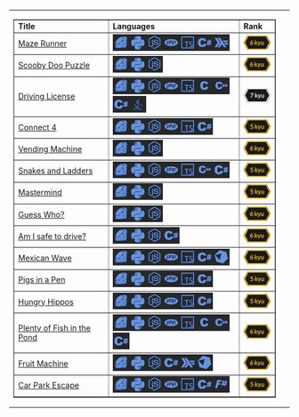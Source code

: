 <table width="100%" border="0" cellpadding="0" cellspacing="0">
    <tr>
        <td width="600"><table width="600" border="1" cellpadding="0" cellspacing="0">
            <tr>
            <td width="240"><b>Title</b></td>
            <td width="380"><b>Languages</b></td>
            <td width="66"><b>Rank</b></td>
            </tr>
            <tr>
            <td width="240"><a href="https://www.codewars.com/kata/58663693b359c4a6560001d6" target="_blank">Maze Runner</a></td>
            <td width="380"><a href="https://www.codewars.com/kata/58663693b359c4a6560001d6/ruby" target="_blank"><img src="./public/images/ruby.png" width="30" height="30" alt="Rank" /></a><a href="https://www.codewars.com/kata/58663693b359c4a6560001d6/python" target="_blank"><img src="./public/images/python.png" width="30" height="30" alt="Rank" /></a><a href="https://www.codewars.com/kata/58663693b359c4a6560001d6/javascript" target="_blank"><img src="./public/images/javascript.png" width="30" height="30" alt="Rank" /></a><a href="https://www.codewars.com/kata/58663693b359c4a6560001d6/php" target="_blank"><img src="./public/images/php.png" width="30" height="30" alt="Rank" /></a><a href="https://www.codewars.com/kata/58663693b359c4a6560001d6/typescript" target="_blank"><img src="./public/images/typescript.png" width="30" height="30" alt="Rank" /></a><a href="https://www.codewars.com/kata/58663693b359c4a6560001d6/csharp" target="_blank"><img src="./public/images/csharp.png" width="30" height="30" alt="Rank" /></a><a href="https://www.codewars.com/kata/58663693b359c4a6560001d6/typescript" target="_blank"><img src="./public/images/haskell.png" width="30" height="30" alt="Rank" /></a></td>
            <td width="66"><img src="./public/images/6KYU.png" width="51" height="26" alt="Rank" /></td>
            </tr>
            <tr>
            <td width="240"><a href="https://www.codewars.com/kata/58693bbfd7da144164000d05" target="_blank">Scooby Doo Puzzle</a></td>
            <td width="380"><a href="https://www.codewars.com/kata/58693bbfd7da144164000d05/ruby" target="_blank"><img src="./public/images/ruby.png" width="30" height="30" alt="Rank" /></a><a href="https://www.codewars.com/kata/58693bbfd7da144164000d05/python" target="_blank"><img src="./public/images/python.png" width="30" height="30" alt="Rank" /></a><a href="https://www.codewars.com/kata/58693bbfd7da144164000d05/javascript" target="_blank"><img src="./public/images/javascript.png" width="30" height="30" alt="Rank" /></a></td>
            <td width="66"><img src="./public/images/6KYU.png" width="51" height="26" alt="Rank" /></td>
            </tr>
            <tr>
            <td width="240"><a href="https://www.codewars.com/kata/586a1af1c66d18ad81000134" target="_blank">Driving License</a></td>
            <td width="380"><a href="https://www.codewars.com/kata/586a1af1c66d18ad81000134/ruby" target="_blank"><img src="./public/images/ruby.png" width="30" height="30" alt="Rank" /></a><a href="https://www.codewars.com/kata/586a1af1c66d18ad81000134/python" target="_blank"><img src="./public/images/python.png" width="30" height="30" alt="Rank" /></a><a href="https://www.codewars.com/kata/586a1af1c66d18ad81000134/javascript" target="_blank"><img src="./public/images/javascript.png" width="30" height="30" alt="Rank" /></a><a href="https://www.codewars.com/kata/586a1af1c66d18ad81000134/php" target="_blank"><img src="./public/images/php.png" width="30" height="30" alt="Rank" /></a><a href="https://www.codewars.com/kata/586a1af1c66d18ad81000134/c" target="_blank"><img src="./public/images/typescript.png" width="30" height="30" alt="Rank" /><img src="./public/images/c.png" width="30" height="30" alt="Rank" /><img src="./public/images/cpp.png" width="30" height="30" alt="Rank" /></a><a href="https://www.codewars.com/kata/586a1af1c66d18ad81000134/csharp" target="_blank"><img src="./public/images/csharp.png" width="30" height="30" alt="Rank" /></a><a href="https://www.codewars.com/kata/586a1af1c66d18ad81000134/java" target="_blank"><img src="./public/images/java.png" width="30" height="30" alt="Rank" /></a></td>
            <td width="66"><img src="./public/images/7KYU.png" width="51" height="26" alt="Rank" /></td>
            </tr>
            <tr>
            <td width="240"><a href="https://www.codewars.com/kata/586c0909c1923fdb89002031" target="_blank">Connect 4</a></td>
            <td width="380"><a href="https://www.codewars.com/kata/586c0909c1923fdb89002031/ruby" target="_blank"><img src="./public/images/ruby.png" width="30" height="30" alt="Rank" /></a><a href="https://www.codewars.com/kata/586c0909c1923fdb89002031/python" target="_blank"><img src="./public/images/python.png" width="30" height="30" alt="Rank" /></a><a href="https://www.codewars.com/kata/586c0909c1923fdb89002031/javascript" target="_blank"><img src="./public/images/javascript.png" width="30" height="30" alt="Rank" /></a><a href="https://www.codewars.com/kata/586c0909c1923fdb89002031/php" target="_blank"><img src="./public/images/php.png" width="30" height="30" alt="Rank" /></a><a href="https://www.codewars.com/kata/586c0909c1923fdb89002031/typescript" target="_blank"><img src="./public/images/typescript.png" width="30" height="30" alt="Rank" /></a><a href="https://www.codewars.com/kata/586c0909c1923fdb89002031/csharp" target="_blank"><img src="./public/images/csharp.png" width="30" height="30" alt="Rank" /></a></td>
            <td width="66"><img src="./public/images/5KYU.png" width="51" height="26" alt="Rank" /></td>
            </tr>
            <tr>
            <td width="240"><a href="https://www.codewars.com/kata/586e6d4cb98de09e3800014f" target="_blank">Vending Machine</a></td>
            <td width="380"><a href="https://www.codewars.com/kata/586e6d4cb98de09e3800014f/ruby" target="_blank"><img src="./public/images/ruby.png" width="30" height="30" alt="Rank" /></a><a href="https://www.codewars.com/kata/586e6d4cb98de09e3800014f/python" target="_blank"><img src="./public/images/python.png" width="30" height="30" alt="Rank" /></a><a href="https://www.codewars.com/kata/586e6d4cb98de09e3800014f/javascript" target="_blank"><img src="./public/images/javascript.png" width="30" height="30" alt="Rank" /></a></td>
            <td width="66"><img src="./public/images/6KYU.png" width="51" height="26" alt="Rank" /></td>
            </tr>
            <tr>
            <td width="240"><a href="https://www.codewars.com/kata/587136ba2eefcb92a9000027" target="_blank">Snakes and Ladders</a></td>
            <td width="380"><a href="https://www.codewars.com/kata/587136ba2eefcb92a9000027/ruby" target="_blank"><img src="./public/images/ruby.png" width="30" height="30" alt="Rank" /></a><a href="https://www.codewars.com/kata/587136ba2eefcb92a9000027/python" target="_blank"><img src="./public/images/python.png" width="30" height="30" alt="Rank" /></a><a href="https://www.codewars.com/kata/587136ba2eefcb92a9000027/javascript" target="_blank"><img src="./public/images/javascript.png" width="30" height="30" alt="Rank" /></a><a href="https://www.codewars.com/kata/587136ba2eefcb92a9000027/php" target="_blank"><img src="./public/images/php.png" width="30" height="30" alt="Rank" /></a><a href="https://www.codewars.com/kata/587136ba2eefcb92a9000027/typescript" target="_blank"><img src="./public/images/typescript.png" width="30" height="30" alt="Rank" /></a><a href="https://www.codewars.com/kata/587136ba2eefcb92a9000027/cpp" target="_blank"><img src="./public/images/cpp.png" width="30" height="30" alt="Rank" /></a><a href="https://www.codewars.com/kata/587136ba2eefcb92a9000027/csharp" target="_blank"><img src="./public/images/csharp.png" width="30" height="30" alt="Rank" /></a></td>
            <td width="66"><img src="./public/images/5KYU.png" width="51" height="26" alt="Rank" /></td>
            </tr>
            <tr>
            <td width="240"><a href="https://www.codewars.com/kata/58a848258a6909dd35000003" target="_blank">Mastermind</a></td>
            <td width="380"><a href="https://www.codewars.com/kata/58a848258a6909dd35000003/ruby" target="_blank"><img src="./public/images/ruby.png" width="30" height="30" alt="Rank" /></a><a href="https://www.codewars.com/kata/58a848258a6909dd35000003/python" target="_blank"><img src="./public/images/python.png" width="30" height="30" alt="Rank" /></a><a href="https://www.codewars.com/kata/58a848258a6909dd35000003/javascript" target="_blank"><img src="./public/images/javascript.png" width="30" height="30" alt="Rank" /></a></td>
            <td width="66"><img src="./public/images/5KYU.png" width="51" height="26" alt="Rank" /></td>
            </tr>
            <tr>
            <td width="240"><a href="https://www.codewars.com/kata/58b2c5de4cf8b90723000051" target="_blank">Guess Who?</a></td>
            <td width="380"><a href="https://www.codewars.com/kata/58b2c5de4cf8b90723000051/ruby" target="_blank"><img src="./public/images/ruby.png" width="30" height="30" alt="Rank" /></a><a href="https://www.codewars.com/kata/58b2c5de4cf8b90723000051/python" target="_blank"><img src="./public/images/python.png" width="30" height="30" alt="Rank" /></a><a href="https://www.codewars.com/kata/58b2c5de4cf8b90723000051/javascript"><img src="./public/images/javascript.png" width="30" height="30" alt="Rank" /></a></td>
            <td width="66"><img src="./public/images/6KYU.png" width="51" height="26" alt="Rank" /></td>
            </tr>
            <tr>
            <td width="240"><a href="https://www.codewars.com/kata/58ce88427e6c3f41c2000087" target="_blank">Am I safe to drive?</a></td>
            <td width="380"><a href="https://www.codewars.com/kata/58ce88427e6c3f41c2000087/ruby" target="_blank"><img src="./public/images/ruby.png" width="30" height="30" alt="Rank" /></a><a href="https://www.codewars.com/kata/58ce88427e6c3f41c2000087/python" target="_blank"><img src="./public/images/python.png" width="30" height="30" alt="Rank" /></a><a href="https://www.codewars.com/kata/58ce88427e6c3f41c2000087/javascript" target="_blank"><img src="./public/images/javascript.png" width="30" height="30" alt="Rank" /></a><a href="https://www.codewars.com/kata/58ce88427e6c3f41c2000087/csharp" target="_blank"><img src="./public/images/csharp.png" width="30" height="30" alt="Rank" /></a></td>
            <td width="66"><img src="./public/images/6KYU.png" width="51" height="26" alt="Rank" /></td>
            </tr>
            <tr>
            <td width="240"><a href="https://www.codewars.com/kata/58f5c63f1e26ecda7e000029" target="_blank">Mexican Wave</a></td>
            <td width="380"><a href="https://www.codewars.com/kata/58f5c63f1e26ecda7e000029/ruby" target="_blank"><img src="./public/images/ruby.png" width="30" height="30" alt="Rank" /></a><a href="https://www.codewars.com/kata/58f5c63f1e26ecda7e000029/python" target="_blank"><img src="./public/images/python.png" width="30" height="30" alt="Rank" /></a><a href="https://www.codewars.com/kata/58f5c63f1e26ecda7e000029/javascript"><img src="./public/images/javascript.png" width="30" height="30" alt="Rank" /></a><a href="https://www.codewars.com/kata/58f5c63f1e26ecda7e000029/php" target="_blank"><img src="./public/images/php.png" width="30" height="30" alt="Rank" /></a><a href="https://www.codewars.com/kata/58f5c63f1e26ecda7e000029/typescript" target="_blank"><img src="./public/images/typescript.png" width="30" height="30" alt="Rank" /></a><a href="https://www.codewars.com/kata/58f5c63f1e26ecda7e000029/csharp" target="_blank"><img src="./public/images/csharp.png" width="30" height="30" alt="Rank" /></a><a href="https://www.codewars.com/kata/58f5c63f1e26ecda7e000029/crystal" target="_blank"><img src="./public/images/crystal.png" width="30" height="30" alt="Rank" /></a></td>
            <td width="66"><img src="./public/images/6KYU.png" width="51" height="26" alt="Rank" /></td>
            </tr>
            <tr>
            <td width="240"><a href="https://www.codewars.com/kata/58fdcc51b4f81a0b1e00003e" target="_blank">Pigs in a Pen</a></td>
            <td width="380"><a href="https://www.codewars.com/kata/58fdcc51b4f81a0b1e00003e/ruby" target="_blank"><img src="./public/images/ruby.png" width="30" height="30" alt="Rank" /></a><a href="https://www.codewars.com/kata/58fdcc51b4f81a0b1e00003e/python" target="_blank"><img src="./public/images/python.png" width="30" height="30" alt="Rank" /></a><a href="https://www.codewars.com/kata/58fdcc51b4f81a0b1e00003e/javascript" target="_blank"><img src="./public/images/javascript.png" width="30" height="30" alt="Rank" /></a><a href="https://www.codewars.com/kata/58fdcc51b4f81a0b1e00003e/php" target="_blank"><img src="./public/images/php.png" width="30" height="30" alt="Rank" /></a><a href="https://www.codewars.com/kata/58fdcc51b4f81a0b1e00003e/typescript" target="_blank"><img src="./public/images/typescript.png" width="30" height="30" alt="Rank" /></a><a href="https://www.codewars.com/kata/58fdcc51b4f81a0b1e00003e/csharp" target="_blank"><img src="./public/images/csharp.png" width="30" height="30" alt="Rank" /></a></td>
            <td width="66"><img src="./public/images/5KYU.png" width="51" height="26" alt="Rank" /></td>
            </tr>
            <tr>
            <td width="240"><a href="https://www.codewars.com/kata/590300eb378a9282ba000095" target="_blank">Hungry Hippos</a></td>
            <td width="380"><a href="https://www.codewars.com/kata/590300eb378a9282ba000095/ruby" target="_blank"><img src="./public/images/ruby.png" width="30" height="30" alt="Rank" /></a><a href="https://www.codewars.com/kata/590300eb378a9282ba000095/python" target="_blank"><img src="./public/images/python.png" width="30" height="30" alt="Rank" /></a><a href="https://www.codewars.com/kata/590300eb378a9282ba000095/javascript" target="_blank"><img src="./public/images/javascript.png" width="30" height="30" alt="Rank" /></a><a href="https://www.codewars.com/kata/590300eb378a9282ba000095/php" target="_blank"><img src="./public/images/php.png" width="30" height="30" alt="Rank" /></a><a href="https://www.codewars.com/kata/590300eb378a9282ba000095/typescript" target="_blank"><img src="./public/images/typescript.png" width="30" height="30" alt="Rank" /></a><a href="https://www.codewars.com/kata/590300eb378a9282ba000095/csharp" target="_blank"><img src="./public/images/csharp.png" width="30" height="30" alt="Rank" /></a></td>
            <td width="66"><img src="./public/images/5KYU.png" width="51" height="26" alt="Rank" /></td>
            </tr>
            <tr>
            <td width="240"><a href="https://www.codewars.com/kata/5904be220881cb68be00007d" target="_blank">Plenty of Fish in the Pond</a></td>
            <td width="380"><a href="https://www.codewars.com/kata/5904be220881cb68be00007d/ruby" target="_blank"><img src="./public/images/ruby.png" width="30" height="30" alt="Rank" /></a><a href="https://www.codewars.com/kata/5904be220881cb68be00007d/python" target="_blank"><img src="./public/images/python.png" width="30" height="30" alt="Rank" /></a><a href="https://www.codewars.com/kata/5904be220881cb68be00007d/javascript" target="_blank"><img src="./public/images/javascript.png" width="30" height="30" alt="Rank" /></a><a href="https://www.codewars.com/kata/5904be220881cb68be00007d/php" target="_blank"><img src="./public/images/php.png" width="30" height="30" alt="Rank" /></a><a href="https://www.codewars.com/kata/5904be220881cb68be00007d/typescript" target="_blank"><img src="./public/images/typescript.png" width="30" height="30" alt="Rank" /></a><a href="https://www.codewars.com/kata/5904be220881cb68be00007d/c" target="_blank"><img src="./public/images/c.png" width="30" height="30" alt="Rank" /><img src="./public/images/cpp.png" width="30" height="30" alt="Rank" /></a><a href="https://www.codewars.com/kata/5904be220881cb68be00007d/csharp" target="_blank"><img src="./public/images/csharp.png" width="30" height="30" alt="Rank" /></a></td>
            <td width="66"><img src="./public/images/6KYU.png" width="51" height="26" alt="Rank" /></td>
            </tr>
            <tr>
            <td width="240"><a href="https://www.codewars.com/kata/590adadea658017d90000039" target="_blank">Fruit Machine</a></td>
            <td width="380"><a href="https://www.codewars.com/kata/590adadea658017d90000039/ruby" target="_blank"><img src="./public/images/ruby.png" width="30" height="30" alt="Rank" /></a><a href="https://www.codewars.com/kata/590adadea658017d90000039/python" target="_blank"><img src="./public/images/python.png" width="30" height="30" alt="Rank" /></a><a href="https://www.codewars.com/kata/590adadea658017d90000039/javascript" target="_blank"><img src="./public/images/javascript.png" width="30" height="30" alt="Rank" /></a><a href="https://www.codewars.com/kata/590adadea658017d90000039/csharp" target="_blank"><img src="./public/images/csharp.png" width="30" height="30" alt="Rank" /></a><a href="https://www.codewars.com/kata/590adadea658017d90000039/haskell" target="_blank"><img src="./public/images/haskell.png" width="30" height="30" alt="Rank" /></a><a href="https://www.codewars.com/kata/590adadea658017d90000039/crystal" target="_blank"><img src="./public/images/crystal.png" width="30" height="30" alt="Rank" /></a></td>
            <td width="66"><img src="./public/images/6KYU.png" width="51" height="26" alt="Rank" /></td>
            </tr>
            <tr>
            <td width="240"><a href="https://www.codewars.com/kata/591eab1d192fe0435e000014" target="_blank">Car Park Escape</a></td>
            <td width="380"><a href="https://www.codewars.com/kata/591eab1d192fe0435e000014/ruby" target="_blank"><img src="./public/images/ruby.png" width="30" height="30" alt="Rank" /></a><a href="https://www.codewars.com/kata/591eab1d192fe0435e000014/python" target="_blank"><img src="./public/images/python.png" width="30" height="30" alt="Rank" /></a><a href="https://www.codewars.com/kata/591eab1d192fe0435e000014/javascript" target="_blank"><img src="./public/images/javascript.png" width="30" height="30" alt="Rank" /></a><a href="https://www.codewars.com/kata/591eab1d192fe0435e000014/php" target="_blank"><img src="./public/images/php.png" width="30" height="30" alt="Rank" /></a><a href="https://www.codewars.com/kata/591eab1d192fe0435e000014/typescript" target="_blank"><img src="./public/images/typescript.png" width="30" height="30" alt="Rank" /></a><a href="https://www.codewars.com/kata/591eab1d192fe0435e000014/crystal" target="_blank"></a><a href="https://www.codewars.com/kata/591eab1d192fe0435e000014/csharp" target="_blank"><img src="./public/images/csharp.png" width="30" height="30" alt="Rank" /></a><a href="https://www.codewars.com/kata/591eab1d192fe0435e000014/fsharp" target="_blank"><img src="./public/images/fsharp.png" width="30" height="30" alt="Rank" /></a></td>
            <td width="66"><img src="./public/images/5KYU.png" width="51" height="26" alt="Rank" /></td>
            </tr>
        </table></td>
        <td>&nbsp;</td>
    </tr>
</table>
